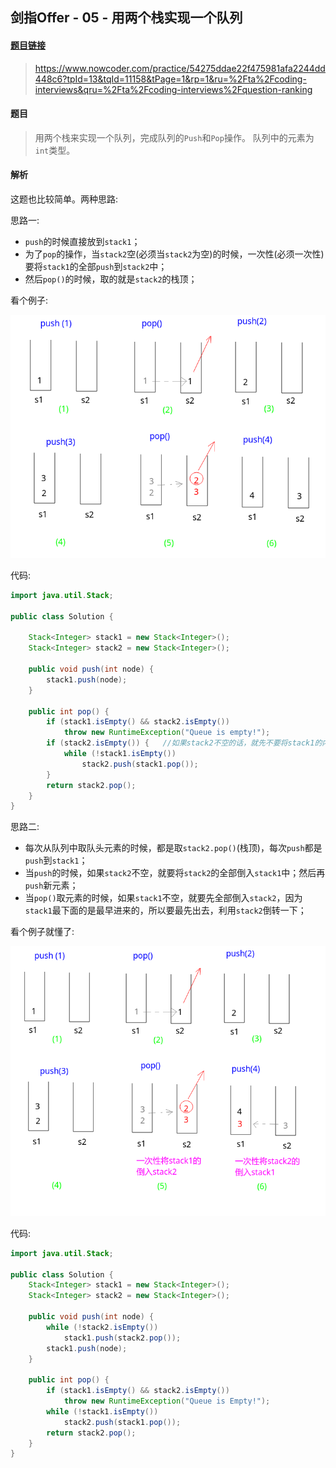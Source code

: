 ## 剑指Offer - 05 - 用两个栈实现一个队列

#### [题目链接](https://www.nowcoder.com/practice/54275ddae22f475981afa2244dd448c6?tpId=13&tqId=11158&tPage=1&rp=1&ru=%2Fta%2Fcoding-interviews&qru=%2Fta%2Fcoding-interviews%2Fquestion-ranking)

> https://www.nowcoder.com/practice/54275ddae22f475981afa2244dd448c6?tpId=13&tqId=11158&tPage=1&rp=1&ru=%2Fta%2Fcoding-interviews&qru=%2Fta%2Fcoding-interviews%2Fquestion-ranking

#### 题目

> 用两个栈来实现一个队列，完成队列的`Push`和`Pop`操作。 队列中的元素为`int`类型。

#### 解析

这题也比较简单。两种思路:

思路一:

* `push`的时候直接放到`stack1`；
* 为了`pop`的操作，当`stack2`空(必须当`stack2`为空)的时候，一次性(必须一次性)要将`stack1`的全部`push`到`stack2`中；
* 然后`pop()`的时候，取的就是`stack2`的栈顶；

看个例子:

![](images/05_s2.png)

代码:

```java
import java.util.Stack;

public class Solution {

    Stack<Integer> stack1 = new Stack<Integer>();
    Stack<Integer> stack2 = new Stack<Integer>();

    public void push(int node) {
        stack1.push(node);
    }

    public int pop() {
        if (stack1.isEmpty() && stack2.isEmpty())
            throw new RuntimeException("Queue is empty!");
        if (stack2.isEmpty()) {   //如果stack2不空的话，就先不要将stack1的内容放进去
            while (!stack1.isEmpty())
                stack2.push(stack1.pop());
        }
        return stack2.pop();
    }
}
```

思路二:

* 每次从队列中取队头元素的时候，都是取`stack2.pop()`(栈顶)，每次`push`都是`push`到`stack1`；
* 当`push`的时候，如果`stack2`不空，就要将`stack2`的全部倒入`stack1`中；然后再`push`新元素；
* 当`pop()`取元素的时候，如果`stack1`不空，就要先全部倒入`stack2`，因为`stack1`最下面的是最早进来的，所以要最先出去，利用`stack2`倒转一下；

看个例子就懂了:

![](images/05_s.png)

代码:

```java
import java.util.Stack;

public class Solution {
    Stack<Integer> stack1 = new Stack<Integer>();
    Stack<Integer> stack2 = new Stack<Integer>();

    public void push(int node) {
        while (!stack2.isEmpty())
            stack1.push(stack2.pop());
        stack1.push(node);
    }

    public int pop() {
        if (stack1.isEmpty() && stack2.isEmpty())
            throw new RuntimeException("Queue is Empty!");
        while (!stack1.isEmpty())
            stack2.push(stack1.pop());
        return stack2.pop();
    }
}
```

